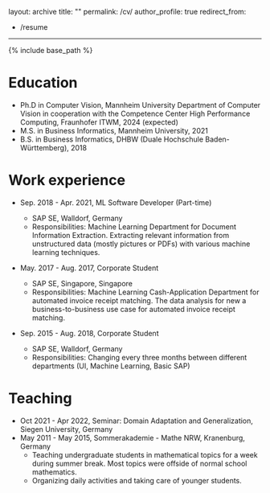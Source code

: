 layout: archive
title: ""
permalink: /cv/
author_profile: true
redirect_from:
  - /resume
---

{% include base_path %}

Education
======

* Ph.D in Computer Vision, Mannheim University Department of Computer Vision in cooperation with the Competence Center High Performance Computing, Fraunhofer ITWM, 2024 (expected)
* M.S. in Business Informatics, Mannheim University, 2021
* B.S. in Business Informatics, DHBW (Duale Hochschule Baden-Württemberg), 2018

Work experience
======
* Sep. 2018 - Apr. 2021, ML Software Developer (Part-time)
  * SAP SE, Walldorf, Germany
  * Responsibilities: Machine Learning Department for Document Information Extraction. Extracting relevant information from unstructured data (mostly pictures or PDFs) with various machine learning techniques.

* May. 2017 - Aug. 2017, Corporate Student
  * SAP SE, Singapore, Singapore
  * Responsibilities: Machine Learning Cash-Application Department for automated invoice receipt matching. The data analysis for new a business-to-business use case for automated invoice receipt matching.

* Sep. 2015 - Aug. 2018, Corporate Student
  * SAP SE, Walldorf, Germany
  * Responsibilities: Changing every three months between different departments (UI, Machine Learning, Basic SAP)


Teaching
======
* Oct 2021 - Apr 2022, Seminar: Domain Adaptation and Generalization, Siegen University, Germany
* May 2011 - May 2015, Sommerakademie - Mathe NRW, Kranenburg, Germany
   * Teaching undergraduate students in mathematical topics for a week during summer break. Most topics were offside of normal school mathematics.
   * Organizing daily activities and taking care of younger students.
  
<!-- Skills
======
* Skill 1
* Skill 2
  * Sub-skill 2.1
  * Sub-skill 2.2
  * Sub-skill 2.3
* Skill 3

Publications
======
  <ul>{% for post in site.publications %}
    {% include archive-single-cv.html %}
  {% endfor %}</ul>
  
Talks
======
  <ul>{% for post in site.talks %}
    {% include archive-single-talk-cv.html %}
  {% endfor %}</ul>
  
Teaching
======
  <ul>{% for post in site.teaching %}
    {% include archive-single-cv.html %}
  {% endfor %}</ul>
  
Service and leadership
======
* Currently signed in to 43 different slack teams -->

